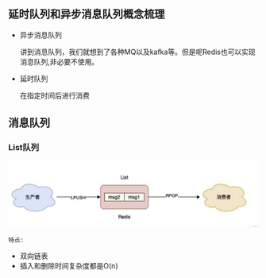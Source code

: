 ## 延时队列和异步消息队列概念梳理

* 异步消息队列

	讲到消息队列，我们就想到了各种MQ以及kafka等。但是呢Redis也可以实现消息队列,非必要不使用。

* 延时队列

	在指定时间后进行消费



## 消息队列

### List队列

![image-20210920224846410](第三章-Redis延时队列和异步队列.assets/image-20210920224846410.png)

`特点:`

* 双向链表
* 插入和删除时间复杂度都是O(n)

